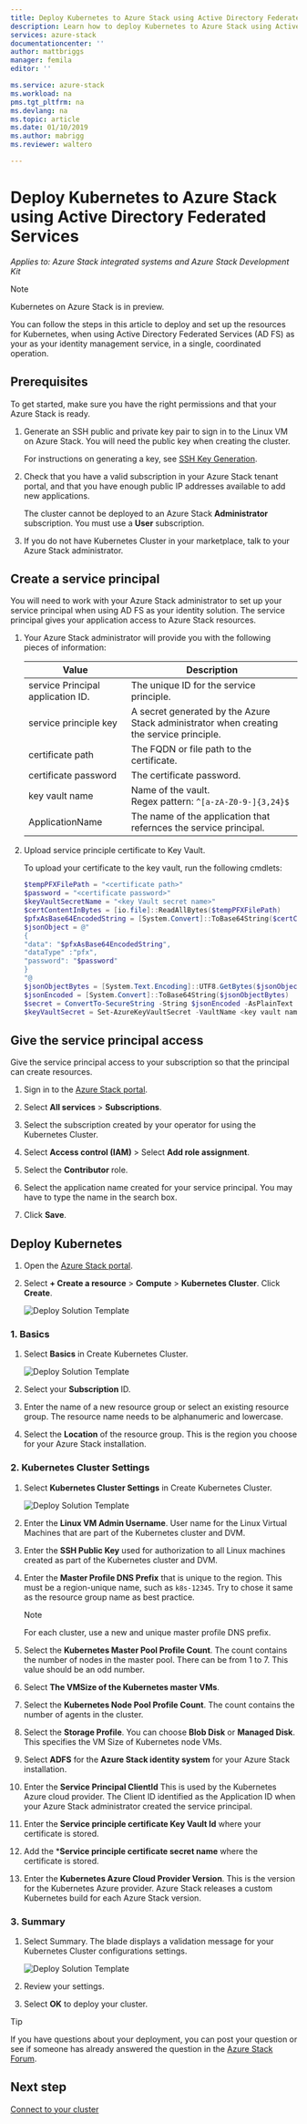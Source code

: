 ```yaml
---
title: Deploy Kubernetes to Azure Stack using Active Directory Federated Services (AD FS) | Microsoft Docs
description: Learn how to deploy Kubernetes to Azure Stack using Active Directory Federated Services (AD FS).
services: azure-stack
documentationcenter: ''
author: mattbriggs
manager: femila
editor: ''

ms.service: azure-stack
ms.workload: na
pms.tgt_pltfrm: na
ms.devlang: na
ms.topic: article
ms.date: 01/10/2019
ms.author: mabrigg
ms.reviewer: waltero

---
```


# Deploy Kubernetes to Azure Stack using Active Directory Federated Services

*Applies to: Azure Stack integrated systems and Azure Stack Development Kit*

> [!Note]  
> Kubernetes on Azure Stack is in preview.

You can follow the steps in this article to deploy and set up the resources for Kubernetes, when using Active Directory Federated Services (AD FS) as your as your identity management service, in a single, coordinated operation.

## Prerequisites 

To get started, make sure you have the right permissions and that your Azure Stack is ready.

1. Generate an SSH public and private key pair to sign in to the Linux VM on Azure Stack. You will need the public key when creating the cluster.

    For instructions on generating a key, see [SSH Key Generation](https://github.com/msazurestackworkloads/acs-engine/blob/master/docs/ssh.md#ssh-key-generation).

1. Check that you have a valid subscription in your Azure Stack tenant portal, and that you have enough public IP addresses available to add new applications.

    The cluster cannot be deployed to an Azure Stack **Administrator** subscription. You must use a **User** subscription. 

1. If you do not have Kubernetes Cluster in your marketplace, talk to your Azure Stack administrator.

## Create a service principal

You will need to work with your Azure Stack administrator to set up your service principal when using AD FS as your identity solution. The service principal gives your application access to Azure Stack resources.

1. Your Azure Stack administrator will provide you with the following pieces of information:

    | Value | Description |
    | ---   | ----        |
    | service Principal application ID. | The unique ID for the service principle. |
    | service principle key | A secret generated by the Azure Stack administrator when creating the service principle. |
    | certificate path | The FQDN or file path to the certificate. |
    | certificate password | The certificate password. |
    | key vault name |  Name of the vault.<br> Regex pattern: `^[a-zA-Z0-9-]{3,24}$` |
    | ApplicationName | The name of the application that refernces the service principal. |

2. Upload service principle certificate to Key Vault.

    To upload your certificate to the key vault, run the following cmdlets:

    ```PowerShell  
    $tempPFXFilePath = "<certificate path>" 
    $password = "<certificate password>" 
    $keyVaultSecretName = "<key Vault secret name>" 
    $certContentInBytes = [io.file]::ReadAllBytes($tempPFXFilePath) 
    $pfxAsBase64EncodedString = [System.Convert]::ToBase64String($certContentInBytes) 
    $jsonObject = @" 
    { 
    "data": "$pfxAsBase64EncodedString", 
    "dataType" :"pfx", 
    "password": "$password" 
    } 
    "@ 
    $jsonObjectBytes = [System.Text.Encoding]::UTF8.GetBytes($jsonObject) 
    $jsonEncoded = [System.Convert]::ToBase64String($jsonObjectBytes) 
    $secret = ConvertTo-SecureString -String $jsonEncoded -AsPlainText -Force 
    $keyVaultSecret = Set-AzureKeyVaultSecret -VaultName <key vault name > -Name $keyVaultSecretName -SecretValue $secret
    ```

## Give the service principal access

Give the service principal access to your subscription so that the principal can create resources.

1.  Sign in to the [Azure Stack portal](https://portal.local.azurestack.external/).

1. Select **All services** > **Subscriptions**.

1. Select the subscription created by your operator for using the Kubernetes Cluster.

1. Select **Access control (IAM)** > Select **Add role assignment**.

1. Select the **Contributor** role.

1. Select the application name created for your service principal. You may have to type the name in the search box.

1. Click **Save**.

## Deploy Kubernetes

1. Open the [Azure Stack portal](https://portal.local.azurestack.external).

1. Select **+ Create a resource** > **Compute** > **Kubernetes Cluster**. Click **Create**.

    ![Deploy Solution Template](media/azure-stack-solution-template-kubernetes-deploy/01_kub_market_item.png)

### 1. Basics

1. Select **Basics** in Create Kubernetes Cluster.

    ![Deploy Solution Template](media/azure-stack-solution-template-kubernetes-deploy/02_kub_config_basic.png)

1. Select your **Subscription** ID.

1. Enter the name of a new resource group or select an existing resource group. The resource name needs to be alphanumeric and lowercase.

1. Select the **Location** of the resource group. This is the region you choose for your Azure Stack installation.

### 2. Kubernetes Cluster Settings

1. Select **Kubernetes Cluster Settings** in Create Kubernetes Cluster.

    ![Deploy Solution Template](media/azure-stack-solution-template-kubernetes-deploy/03_kub_config_settings-adfs.png)

1. Enter the **Linux VM Admin Username**. User name for the Linux Virtual Machines that are part of the Kubernetes cluster and DVM.

1. Enter the **SSH Public Key** used for authorization to all Linux machines created as part of the Kubernetes cluster and DVM.

1. Enter the **Master Profile DNS Prefix** that is unique to the region. This must be a region-unique name, such as `k8s-12345`. Try to chose it same as the resource group name as best practice.

    > [!Note]  
    > For each cluster, use a new and unique master profile DNS prefix.

1. Select the **Kubernetes Master Pool Profile Count**. The count contains the number of nodes in the master pool. There can be from 1 to 7. This value should be an odd number.

1. Select **The VMSize of the Kubernetes master VMs**.

1. Select the **Kubernetes Node Pool Profile Count**. The count contains the number of agents in the cluster. 

1. Select the **Storage Profile**. You can choose **Blob Disk** or **Managed Disk**. This specifies the VM Size of Kubernetes node VMs. 

1. Select **ADFS** for the **Azure Stack identity system** for your Azure Stack installation.

1. Enter the **Service Principal ClientId** This is used by the Kubernetes Azure cloud provider. The Client ID identified as the Application ID when your Azure Stack administrator created the service principal.

1. Enter the **Service principle certificate Key Vault Id** where your certificate is stored.

1. Add the ***Service principle certificate secret name** where the certificate is stored. 

1. Enter the **Kubernetes Azure Cloud Provider Version**. This is the version for the Kubernetes Azure provider. Azure Stack releases a custom Kubernetes build for each Azure Stack version.

### 3. Summary

1. Select Summary. The blade displays a validation message for your Kubernetes Cluster configurations settings.

    ![Deploy Solution Template](media/azure-stack-solution-template-kubernetes-deploy/04_preview.png)

2. Review your settings.

3. Select **OK** to deploy your cluster.

> [!TIP]  
>  If you have questions about your deployment, you can post your question or see if someone has already answered the question in the [Azure Stack Forum](https://social.msdn.microsoft.com/Forums/azure/home?forum=azurestack). 

## Next step

[Connect to your cluster](azure-stack-solution-template-kubernetes-deploy.md#connect-to-your-cluster)